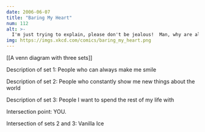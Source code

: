 ```yaml
---
date: 2006-06-07
title: "Baring My Heart"
num: 112
alt: >-
  I'm just trying to explain, please don't be jealous!  Man, why are all my relationships ruined by early 90's rappers?
img: https://imgs.xkcd.com/comics/baring_my_heart.png
---
```

[[A venn diagram with three sets]]

Description of set 1: People who can always make me smile

Description of set 2: People who constantly show me new things about the world

Description of set 3: People I want to spend the rest of my life with

Intersection point: YOU.

Intersection of sets 2 and 3: Vanilla Ice

